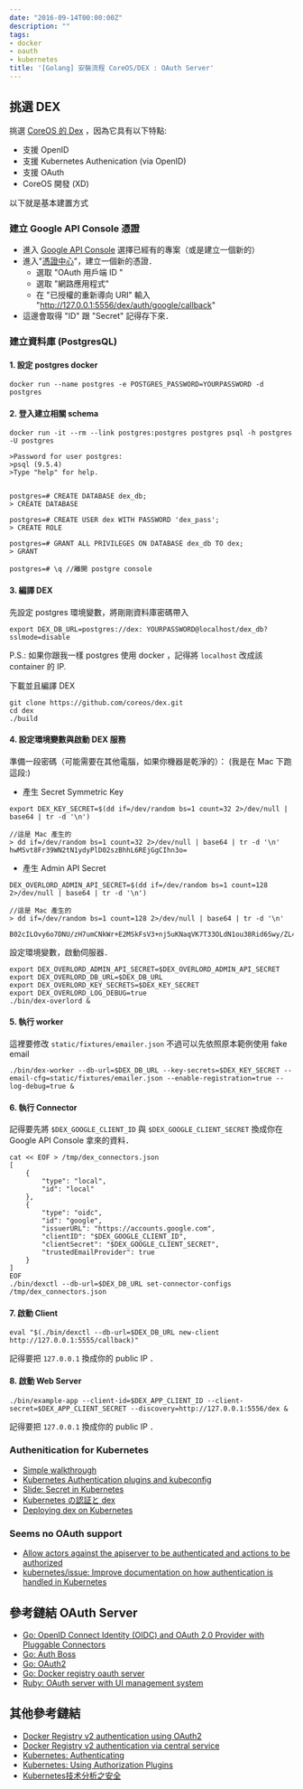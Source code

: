 ```yaml
---
date: "2016-09-14T00:00:00Z"
description: ""
tags:
- docker
- oauth
- kubernetes
title: '[Golang] 安裝流程 CoreOS/DEX : OAuth Server'
---
```


## 挑選 DEX

挑選 [CoreOS 的 Dex](https://github.com/coreos/dex) ，因為它具有以下特點:

- 支援 OpenID
- 支援 Kubernetes Authenication (via OpenID)
- 支援 OAuth
- CoreOS 開發 (XD)

以下就是基本建置方式

### 建立 Google API Console 憑證

- 進入 [Google API Console](https://console.developers.google.com/project) 選擇已經有的專案（或是建立一個新的）
- 進入"[憑證中心](https://console.developers.google.com/apis/credentials)"，建立一個新的憑證．
	- 選取 "OAuth 用戶端 ID "
	- 選取 "網路應用程式"
	- 在 "已授權的重新導向 URI" 輸入 "http://127.0.0.1:5556/dex/auth/google/callback"
- 這邊會取得 "ID" 跟 "Secret" 記得存下來．

### 建立資料庫 (PostgresQL)

#### 1. 設定 postgres docker


```
docker run --name postgres -e POSTGRES_PASSWORD=YOURPASSWORD -d postgres
```

#### 2. 登入建立相關 schema

```
docker run -it --rm --link postgres:postgres postgres psql -h postgres -U postgres

>Password for user postgres: 
>psql (9.5.4)
>Type "help" for help.


postgres=# CREATE DATABASE dex_db;
> CREATE DATABASE

postgres=# CREATE USER dex WITH PASSWORD 'dex_pass';
> CREATE ROLE

postgres=# GRANT ALL PRIVILEGES ON DATABASE dex_db TO dex;
> GRANT

postgres=# \q //離開 postgre console
```

#### 3. 編譯 DEX

先設定 postgres 環境變數，將剛剛資料庫密碼帶入

```
export DEX_DB_URL=postgres://dex: YOURPASSWORD@localhost/dex_db?sslmode=disable
```

P.S.: 如果你跟我一樣 postgres 使用 docker ，記得將 `localhost` 改成該 container 的 IP.


下載並且編譯 DEX 

```
git clone https://github.com/coreos/dex.git
cd dex
./build
```

#### 4. 設定環境變數與啟動 DEX 服務

準備一段密碼（可能需要在其他電腦，如果你機器是乾淨的）：
(我是在 Mac 下跑這段:)


- 產生 Secret Symmetric Key

```
export DEX_KEY_SECRET=$(dd if=/dev/random bs=1 count=32 2>/dev/null | base64 | tr -d '\n')

//這是 Mac 產生的
> dd if=/dev/random bs=1 count=32 2>/dev/null | base64 | tr -d '\n'
hwMSvt8Fr39WN2tN1ydyPlD02szBhhL6REjGgCIhn3o=

```

- 產生 Admin API Secret

```
DEX_OVERLORD_ADMIN_API_SECRET=$(dd if=/dev/random bs=1 count=128 2>/dev/null | base64 | tr -d '\n')

//這是 Mac 產生的
> dd if=/dev/random bs=1 count=128 2>/dev/null | base64 | tr -d '\n'

B02cILOvy6o7DNU/zH7umCNkWr+E2MSkFsV3+nj5uKNaqVK7T33OLdN1ou38Rid6Swy/ZL4GljqeGOFhDgHJTkjA1so2HYr8Uda2FYHRuz2/AMSamwjLCOANl+3i9WOGduTDc8BtksN+fXB5xaJYpKDxWbcZoAaC1rU3VZyajDM=
```

設定環境變數，啟動伺服器．

```
export DEX_OVERLORD_ADMIN_API_SECRET=$DEX_OVERLORD_ADMIN_API_SECRET
export DEX_OVERLORD_DB_URL=$DEX_DB_URL
export DEX_OVERLORD_KEY_SECRETS=$DEX_KEY_SECRET
export DEX_OVERLORD_LOG_DEBUG=true
./bin/dex-overlord &
```

#### 5. 執行 worker

這裡要修改 `static/fixtures/emailer.json` 不過可以先依照原本範例使用 fake email 

```
./bin/dex-worker --db-url=$DEX_DB_URL --key-secrets=$DEX_KEY_SECRET --email-cfg=static/fixtures/emailer.json --enable-registration=true --log-debug=true &
```

#### 6. 執行 Connector

記得要先將 `$DEX_GOOGLE_CLIENT_ID` 與 `$DEX_GOOGLE_CLIENT_SECRET` 換成你在 Google API Console 拿來的資料．

```
cat << EOF > /tmp/dex_connectors.json
[
    {
        "type": "local",
        "id": "local"
    },
    {
        "type": "oidc",
        "id": "google",
        "issuerURL": "https://accounts.google.com",
        "clientID": "$DEX_GOOGLE_CLIENT_ID",
        "clientSecret": "$DEX_GOOGLE_CLIENT_SECRET",
        "trustedEmailProvider": true
    }
]
EOF
./bin/dexctl --db-url=$DEX_DB_URL set-connector-configs /tmp/dex_connectors.json
```

#### 7. 啟動 Client

```
eval "$(./bin/dexctl --db-url=$DEX_DB_URL new-client http://127.0.0.1:5555/callback)"
```

記得要把 `127.0.0.1` 換成你的 public IP ．


#### 8. 啟動 Web Server

```
./bin/example-app --client-id=$DEX_APP_CLIENT_ID --client-secret=$DEX_APP_CLIENT_SECRET --discovery=http://127.0.0.1:5556/dex &
```
記得要把 `127.0.0.1` 換成你的 public IP ．


### Authenitication for Kubernetes

- [Simple walkthrough](https://github.com/aledbf/contrib/blob/6d61ea81bb0bdbbc115cd6a6e9c59ef653afb213/ingress/controllers/nginx/examples/auth/README.md) 
- [Kubernetes Authentication plugins and kubeconfig](http://www.dasblinkenlichten.com/kubernetes-authentication-plugins-and-kubeconfig/)
- [Slide: Secret in Kubernetes](http://www.slideshare.net/jerryjalava/secrets-in-kubernetes)
- [Kubernetes の認証と dex](http://qiita.com/superbrothers/items/1822dbc5fc94e1ab5295)
- [Deploying dex on Kubernetes](https://github.com/coreos/dex/tree/master/contrib/k8s)


### Seems no OAuth support

- [Allow actors against the apiserver to be authenticated and actions to be authorized](https://github.com/kubernetes/kubernetes/issues/443)
- [kubernetes/issue: Improve documentation on how authentication is handled in Kubernetes](https://github.com/kubernetes/kubernetes/issues/11000)


## 參考鏈結 OAuth Server

- [Go: OpenID Connect Identity (OIDC) and OAuth 2.0 Provider with Pluggable Connectors](https://github.com/coreos/dex)
- [Go: Auth Boss](https://github.com/go-authboss/authboss)
- [Go: OAuth2](https://github.com/go-oauth2/oauth2)
- [Go: Docker registry oauth server](https://github.com/cesanta/docker_auth)
- [Ruby: OAuth server with UI management system](https://github.com/SUSE/Portus)

## 其他參考鏈結

- [Docker Registry v2 authentication using OAuth2](https://docs.docker.com/registry/spec/auth/oauth/)
- [Docker Registry v2 authentication via central service](https://docs.docker.com/v1.7/registry/spec/auth/token/)
- [Kubernetes: Authenticating](http://kubernetes.io/docs/admin/authentication/)
- [Kubernetes: Using Authorization Plugins](http://kubernetes.io/docs/admin/authorization/)
- [Kubernetes技术分析之安全](http://dockone.io/article/599)
